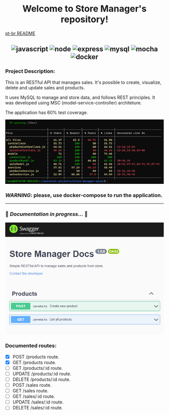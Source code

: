 <h1 align="center"><strong>Welcome to Store Manager's repository!</strong></h1>

[pt-br README](README-pt.MD)

<h2 align="center">
  <img src="https://img.shields.io/badge/javascript-%23323330.svg?style=for-the-badge&logo=javascript&logoColor=%23F7DF1E" alt="javascript" />
  <img src="https://img.shields.io/badge/node.js-6DA55F?style=for-the-badge&logo=node.js&logoColor=white" alt="node" />
  <img src="https://img.shields.io/badge/express.js-%23404d59.svg?style=for-the-badge&logo=express&logoColor=%2361DAFB" alt="express" />
  <img src="https://img.shields.io/badge/mysql-%2301.svg?style=for-the-badge&logo=mysql&logoColor=white" alt="mysql" />
  <img src="https://img.shields.io/badge/-mocha-%238D6748?style=for-the-badge&logo=mocha&logoColor=white" alt="mocha" />
  <img src="https://img.shields.io/badge/docker-%230db7ed.svg?style=for-the-badge&logo=docker&logoColor=white" alt="docker" />
</h2>

### Project Description:

This is an RESTful API that manages sales. It's possible to create, visualize, delete and update sales and products.

It uses MySQL to manage and store data, and follows REST principles. It was developed using MSC (model-service-controller) architeture.

The application has 60% test coverage.

![alt text](./public/test-coverage.jpeg)

### **_WARNING_**: please, use docker-compose to run the application.

---

### :construction: _Documentation in progress..._ :construction:

![alt text](./public/swagger-docs.jpeg)

### Documented routes:

- [x] POST /products route.
- [x] GET /products route.
- [ ] GET /products/:id route.
- [ ] UPDATE /products/:id route.
- [ ] DELETE /products/:id route.
- [ ] POST /sales route.
- [ ] GET /sales route.
- [ ] GET /sales/:id route.
- [ ] UPDATE /sales/:id route.
- [ ] DELETE /sales/:id route.
